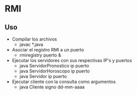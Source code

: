 # RMI

## Uso

- Compilar los archivos
  - javac \*.java
- Asociar el registro RMI a un puerto
  - rmiregistry puerto &
- Ejecutar los servidores con sus respectivas IP's y puertos
  - java ServidorPronostico ip puerto
  - java ServidorHoroscopo ip puerto
  - java Servidor ip puerto
- Ejecutar cliente con la consulta como argumentos
  - java Cliente signo dd-mm-aaaa

